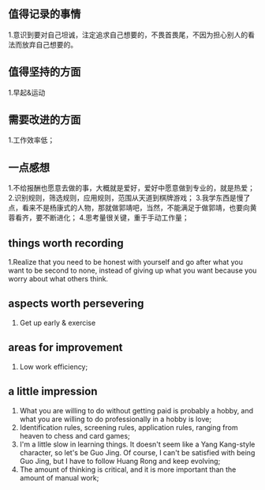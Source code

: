## 值得记录的事情
1.意识到要对自己坦诚，注定追求自己想要的，不畏首畏尾，不因为担心别人的看法而放弃自己想要的。


## 值得坚持的方面
1.早起&运动


## 需要改进的方面
1.工作效率低；


## 一点感想
1.不给报酬也愿意去做的事，大概就是爱好，爱好中愿意做到专业的，就是热爱；
2.识别规则，筛选规则，应用规则，范围从天道到棋牌游戏；
3.我学东西是慢了点，看来不是杨康式的人物，那就做郭靖吧，当然，不能满足于做郭靖，也要向黄蓉看齐，要不断进化；
4.思考量很关键，重于手动工作量；

## things worth recording
1.Realize that you need to be honest with yourself and go after what you want to be second to none, instead of giving up what you want because you worry about what others think.

  
## aspects worth persevering
1. Get up early & exercise


## areas for improvement
1. Low work efficiency;


## a little impression
1. What you are willing to do without getting paid is probably a hobby, and what you are willing to do professionally in a hobby is love;
2. Identification rules, screening rules, application rules, ranging from heaven to chess and card games;
3. I'm a little slow in learning things. It doesn't seem like a Yang Kang-style character, so let's be Guo Jing. Of course, I can't be satisfied with being Guo Jing, but I have to follow Huang Rong and keep evolving;
4. The amount of thinking is critical, and it is more important than the amount of manual work;